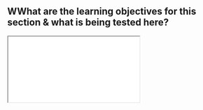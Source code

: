 ## WWhat are the learning objectives for this section & what is being tested here?


<iframe src="[https://cambiotraining.github.io/IntroR-April2020/03-tidyverse.html#pipes" 
  title="R-Intro course-Pipes"></iframe>
